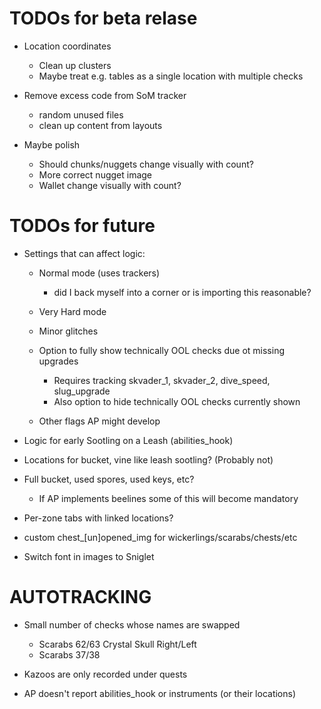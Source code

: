 # TODOs for beta relase

  * Location coordinates
    * Clean up clusters
    * Maybe treat e.g. tables as a single location with multiple checks

  * Remove excess code from SoM tracker
    * random unused files
    * clean up content from layouts

  * Maybe polish
    * Should chunks/nuggets change visually with count?
    * More correct nugget image
    * Wallet change visually with count?

# TODOs for future

  * Settings that can affect logic:

    * Normal mode (uses trackers)
        * did I back myself into a corner or is importing this reasonable?

    * Very Hard mode

    * Minor glitches

    * Option to fully show technically OOL checks due ot missing upgrades
        * Requires tracking skvader_1, skvader_2, dive_speed, slug_upgrade
        * Also option to hide technically OOL checks currently shown

    * Other flags AP might develop

  * Logic for early Sootling on a Leash (abilities_hook) 

  * Locations for bucket, vine like leash sootling? (Probably not)

  * Full bucket, used spores, used keys, etc?
    * If AP implements beelines some of this will become mandatory

  * Per-zone tabs with linked locations?

  * custom chest_[un]opened_img for wickerlings/scarabs/chests/etc

  * Switch font in images to Sniglet

# AUTOTRACKING

  * Small number of checks whose names are swapped
    * Scarabs 62/63 Crystal Skull Right/Left
    * Scarabs 37/38

  * Kazoos are only recorded under quests

  * AP doesn't report abilities_hook or instruments (or their locations)

